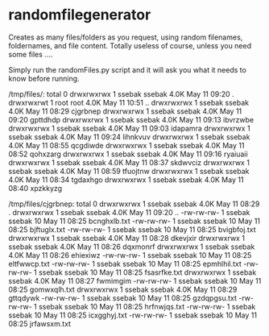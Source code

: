 # randomfilegenerator
Creates as many files/folders as you request, using random filenames, foldernames, and file content. Totally useless of course, unless you need some files ....

Simply run the randomFiles.py script and it will ask you what it needs to know before running.


/tmp/files/:
total 0
drwxrwxrwx 1 ssebak ssebak 4.0K May 11 09:20 .
drwxrwxrwt 1 root   root   4.0K May 11 10:51 ..
drwxrwxrwx 1 ssebak ssebak 4.0K May 11 08:29 cjgrbnep
drwxrwxrwx 1 ssebak ssebak 4.0K May 11 09:20 gpttdhdp
drwxrwxrwx 1 ssebak ssebak 4.0K May 11 09:13 ibvrzwbe
drwxrwxrwx 1 ssebak ssebak 4.0K May 11 09:03 idapamra
drwxrwxrwx 1 ssebak ssebak 4.0K May 11 09:24 lihnkvuv
drwxrwxrwx 1 ssebak ssebak 4.0K May 11 08:55 qcgdiwde
drwxrwxrwx 1 ssebak ssebak 4.0K May 11 08:52 qohxzarg
drwxrwxrwx 1 ssebak ssebak 4.0K May 11 09:16 ryaiuaii
drwxrwxrwx 1 ssebak ssebak 4.0K May 11 08:37 skdwvciz
drwxrwxrwx 1 ssebak ssebak 4.0K May 11 08:59 tfuojtnw
drwxrwxrwx 1 ssebak ssebak 4.0K May 11 08:34 tgdaxhgo
drwxrwxrwx 1 ssebak ssebak 4.0K May 11 08:40 xpzkkyzg


/tmp/files/cjgrbnep:
total 0
drwxrwxrwx 1 ssebak ssebak 4.0K May 11 08:29 .
drwxrwxrwx 1 ssebak ssebak 4.0K May 11 09:20 ..
-rw-rw-rw- 1 ssebak ssebak   10 May 11 08:25 bcnghxlb.txt
-rw-rw-rw- 1 ssebak ssebak   10 May 11 08:25 bjftuglx.txt
-rw-rw-rw- 1 ssebak ssebak   10 May 11 08:25 bvigbfoj.txt
drwxrwxrwx 1 ssebak ssebak 4.0K May 11 08:28 dkevjxir
drwxrwxrwx 1 ssebak ssebak 4.0K May 11 08:26 dqxmonrf
drwxrwxrwx 1 ssebak ssebak 4.0K May 11 08:26 ehiexiwz
-rw-rw-rw- 1 ssebak ssebak   10 May 11 08:25 eltfwwcp.txt
-rw-rw-rw- 1 ssebak ssebak   10 May 11 08:25 epmhlhil.txt
-rw-rw-rw- 1 ssebak ssebak   10 May 11 08:25 fsasrfke.txt
drwxrwxrwx 1 ssebak ssebak 4.0K May 11 08:27 fwmimgim
-rw-rw-rw- 1 ssebak ssebak   10 May 11 08:25 gomwxqlh.txt
drwxrwxrwx 1 ssebak ssebak 4.0K May 11 08:29 gttqdywk
-rw-rw-rw- 1 ssebak ssebak   10 May 11 08:25 gzdqpgsu.txt
-rw-rw-rw- 1 ssebak ssebak   10 May 11 08:25 hrfnwjqs.txt
-rw-rw-rw- 1 ssebak ssebak   10 May 11 08:25 icxgghyj.txt
-rw-rw-rw- 1 ssebak ssebak   10 May 11 08:25 jrfawsxm.txt

